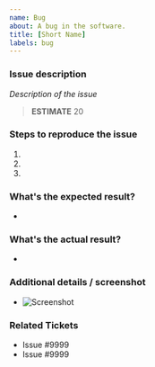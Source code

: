 ```yaml
---
name: Bug
about: A bug in the software.
title: [Short Name]
labels: bug
---
```


### Issue description
*Description of the issue*

> **ESTIMATE** 20

### Steps to reproduce the issue

1.  
2. 
3. 

### What's the expected result?
-

### What's the actual result?
-

### Additional details / screenshot
- ![Screenshot]()

### Related Tickets
* Issue #9999
* Issue #9999
